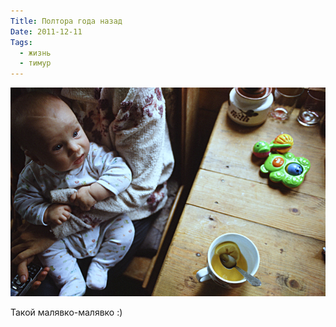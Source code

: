```yaml
---
Title: Полтора года назад
Date: 2011-12-11
Tags:
  - жизнь
  - тимур
---
```


![tima.jpg](images/tima.jpg)

Такой малявко-малявко :)